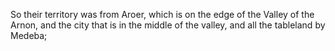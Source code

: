 So their territory was from Aroer, which is on the edge of the Valley of the Arnon, and the city that is in the middle of the valley, and all the tableland by Medeba;

